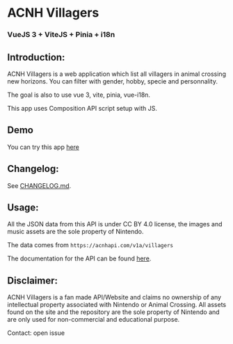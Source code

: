 # ACNH Villagers
### VueJS 3 + ViteJS + Pinia + i18n

## Introduction:

ACNH Villagers is a web application which list all villagers in animal crossing new horizons.
You can filter with gender, hobby, specie and personnality.

The goal is also to use vue 3, vite, pinia, vue-i18n.

This app uses Composition API script setup with JS.

## Demo
You can try this app [here](https://acnh-villagers.netlify.app/)

## Changelog:
See [CHANGELOG.md](https://github.com/JereMiO/ACNH-Villagers/blob/master/CHANGELOG.md).

## Usage:

All the JSON data from this API is under CC BY 4.0 license, the images and music assets are the sole property of Nintendo.

The data comes from `https://acnhapi.com/v1a/villagers`

The documentation for the API can be found [here](https://acnhapi.com/doc).

## Disclaimer:
ACNH Villagers is a fan made API/Website and claims no ownership of any intellectual property associated with Nintendo or Animal Crossing. All assets found on the site and the repository are the sole property of Nintendo and are only used for non-commercial and educational purpose.

Contact: open issue
